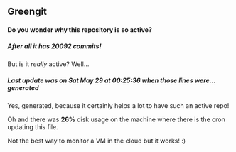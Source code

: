 ## Greengit

#### Do you wonder why this repository is so active?

##### After all it has 20092 commits!

But is it *really* active? Well...

##### Last update was on Sat May 29 at 00:25:36 when those lines were... generated

Yes, generated, because it certainly helps a lot to have such an active repo!

Oh and there was **26%** disk usage on the machine
where there is the cron updating this file.

Not the best way to monitor a VM in the cloud but it works! :)

